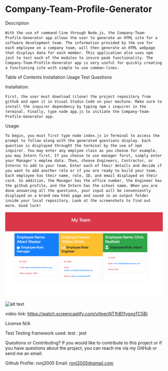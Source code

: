 # Company-Team-Profile-Generator

Description

    With the use of command-line through Node.js, the Company-Team-Profile-Generator app allows the user to generate an HTML site for a software development team. The information provided by the use for each employee on a company team, will then generate an HTML webpage that displays data for each member. This application also uses npm jest to test each of the modules to insure peak functionality. The Company-Team-Profile-Generator app is very useful for quickly creating a functioning site with simple to use comman-lines. 

Table of Contents
Installation
Usage
Test
Questions


Installation: 

    First, the user must download (clone) the project repository from github and open it in Visual Studio Code on your machine. Make sure to install the inquirer dependency by typing npm i inquirer in the terminal. Finally, type node app.js to initiate the Company-Team-Profile-Generator app.

Usage:

    To begin, you must first type node index.js in Terminal to access the prompt to follow along with the generated questions display. Each question is displayed throught the terminal by the use of npm inquirer. You may enter any emplyee class as you choose for example, you may Intern first. If you choose to use manager forst, simply enter your Manager's emplee data. Then, choose Engineers, Contractor, or Interns to add to your team. Enter each of their details and decide if you want to add another role or if you are ready to build your team. Each employee has their name, role, ID, and email displayed on their card. In addition, the Manager has the office number, the Engineer has the github profile, and the Intern has the school name. When you are done answering all the questions, your input will be conveniently displayed on a brand new html page and saved in an output folder inside your local repository. Look at the screenshots to find out more. Good luck!



![alt text](assets/images/Screen_Shot_2021-11-06_at_2.08.45_PM.png)



 

![alt text](assets/images/Screen_Shot_2021-11-06_at_3.22.56_PM)

video link: https://watch.screencastify.com/v/teecNT1hB11ygxgTC5Bj

License
N/A

Test
Testing framework used: test : jest

Questions or Contributing?
If you would like to contribute to this project or if you have questions about the project, you can reach me via my GitHub or send me an email.

Github Profile: ronj2005
Email: ronj2005@gmail.com